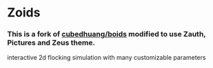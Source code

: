 # Zoids

### This is a fork of [cubedhuang/boids](https://github.com/cubedhuang/boids) modified to use Zauth, Pictures and Zeus theme.


interactive 2d flocking simulation with many customizable parameters
